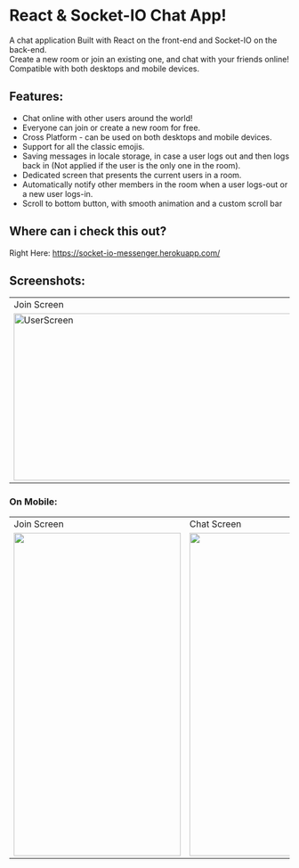 # React & Socket-IO Chat App!
A chat application Built with React on the front-end and Socket-IO on the back-end. <br />
Create a new room or join an existing one, and chat with your friends online! <br />
Compatible with both desktops and mobile devices. 


## Features:
* Chat online with other users around the world!
* Everyone can join or create a new room for free.
* Cross Platform - can be used on both desktops and mobile devices.
* Support for all the classic emojis.
* Saving messages in locale storage, in case a user logs out and then logs back in (Not applied if the user is the only one in the room).
* Dedicated screen that presents the current users in a room.
* Automatically notify other members in the room when a user logs-out or a new user logs-in.
* Scroll to bottom button, with smooth animation and a custom scroll bar

## Where can i check this out?
Right Here:  https://socket-io-messenger.herokuapp.com/
<br />

## Screenshots:

<p align="center">
<table>
<tr>
<td>Join Screen</td>
<td>Chat Screen</td>
</tr>
<tr>
<td><img src="https://user-images.githubusercontent.com/97472180/178721237-1c021e78-61a9-4b30-980c-53a7b2f9f457.PNG" height="300" width="550" alt="UserScreen">  </td>
<td><img src="https://user-images.githubusercontent.com/97472180/178511493-91d1e17a-3203-4f45-b74c-eb87b28b019b.PNG" height="300" width="450" alt="EmptyUserScreen" >  </td>
</tr>
</table>
</p>

### On Mobile:  
<p align="center">
<table>
  <tr>
    <td>Join Screen</td>
     <td>Chat Screen</td>
     <td>All Users Screen</td>
  </tr>
  <tr>
    <td><img src="https://user-images.githubusercontent.com/97472180/178721231-551a6b4f-2364-41b6-90cd-4e119644abf3.jpg" width=300 height=580></td>
    <td><img src="https://user-images.githubusercontent.com/97472180/178721239-14f8f652-2105-4306-865d-b2dcadf8a698.jpg" width=300 height=580></td>
    <td><img src="https://user-images.githubusercontent.com/97472180/178721241-80d4a4c7-9f13-4c49-b35c-d142124672bb.jpg" width=300 height=580></td>
  </tr>
 </table>
</p>